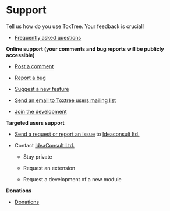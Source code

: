 # Support
	   
Tell us how do you use ToxTree. Your feedback is crucial!
	   
-  [Frequently asked questions](faq.html)
  
	   
**Online support (your comments and bug reports will be publicly accessible)**
	   
- [Post a comment](http://sourceforge.net/forum/forum.php?forum_id=510090)
	   
- [Report a bug](http://sourceforge.net/tracker/?group_id=152702&atid=785126)
	   
- [Suggest a new feature](http://sourceforge.net/tracker/?group_id=152702&atid=785129) 
	   	
- [Send an email to Toxtree users mailing list](mailto:toxtree-users@lists.sourceforge.net)
	   	
- [Join the development](mailto:toxtree-users@lists.sourceforge.net)    

**Targeted users support**

- [Send a request or report an issue](mailto:support@ideaconsult.net) to [Ideaconsult ltd.](https://www.ideaconsult.net)  	   	

- Contact [IdeaConsult Ltd.](http://www.ideaconsult.net) 
			   	
   - Stay private
		   	
   - Request an extension
		   	 
   - Request a development of a new module
	   
**Donations**

- [Donations](https://sourceforge.net/p/toxtree/wiki/Donations/)	   	